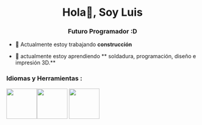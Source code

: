<ing src="https://cdn.icon-icons.com/icons2/214/PNG/256/my_computer_25194.png" width="100">
<h1 align="center">Hola👋, Soy Luis</h1>
<h3 align="center">Futuro Programador :D</h3>

- 🔭 Actualmente estoy trabajando **construcción**

- 🌱 actualmente estoy aprendiendo ** soldadura, programación, diseño e impresión 3D.**


<h3 align="left">Idiomas y Herramientas :</h3>
<img src="https://cdn.icon-icons.com/icons2/2415/PNG/512/mysql_original_wordmark_logo_icon_146417.png" width="80"><img src="https://cdn.icon-icons.com/icons2/1243/PNG/512/adobephotoshopicon_84144.png" width="80">
<img src="https://cdn.icon-icons.com/icons2/2248/PNG/512/unity_icon_136074.png" width="80">
